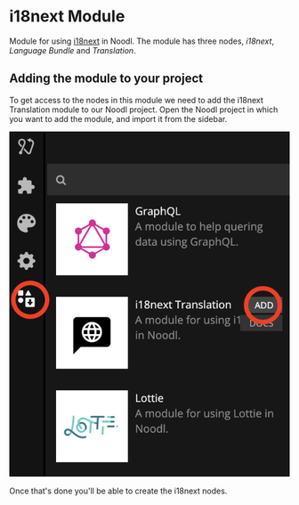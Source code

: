 # i18next Module

Module for using [i18next](https://www.i18next.com) in Noodl.
The module has three nodes, _i18next_, _Language Bundle_ and _Translation_.

## Adding the module to your project

To get access to the nodes in this module we need to add the i18next Translation module to our Noodl project. Open the Noodl project in which you want to add the module, and import it from the sidebar.

![](/modules/i18next/i18next-add-module.png)

Once that's done you'll be able to create the i18next nodes.
